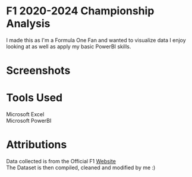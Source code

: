 # F1 2020-2024 Championship Analysis

I made this as I'm a Formula One Fan and wanted to visualize data I enjoy looking at as well as apply my basic PowerBI skills.

# Screenshots

# Tools Used
Microsoft Excel\
Microsoft PowerBI

# Attributions
Data collected is from the Official F1 [Website](https://www.formula1.com/) \
The Dataset is then compiled, cleaned and modified by me :)